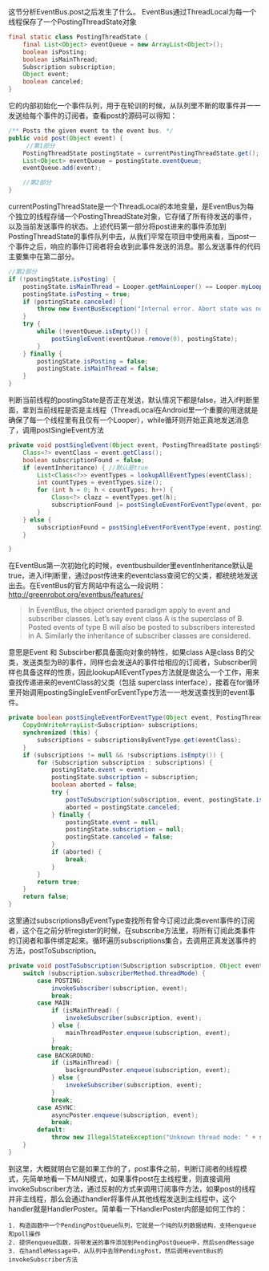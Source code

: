 这节分析EventBus.post之后发生了什么。
EventBus通过ThreadLocal为每一个线程保存了一个PostingThreadState对象
```java
final static class PostingThreadState {
    final List<Object> eventQueue = new ArrayList<Object>();
    boolean isPosting;
    boolean isMainThread;
    Subscription subscription;
    Object event;
    boolean canceled;
}

```
它的内部初始化一个事件队列，用于在轮训的时候，从队列里不断的取事件并一一发送给每个事件的订阅者。查看post的源码可以得知：
```java
/** Posts the given event to the event bus. */
public void post(Object event) {
     //第1部分
    PostingThreadState postingState = currentPostingThreadState.get();
    List<Object> eventQueue = postingState.eventQueue;
    eventQueue.add(event);

    //第2部分
}

```
currentPostingThreadState是一个ThreadLocal的本地变量，是EventBus为每个独立的线程存储一个PostingThreadState对象，它存储了所有待发送的事件，以及当前发送事件的状态。上述代码第一部分将post进来的事件添加到PostingThreadState的事件队列中去，从我们平常在项目中使用来看，当post一个事件之后，响应的事件订阅者将会收到此事件发送的消息。那么发送事件的代码主要集中在第二部分。
```java
//第2部分
if (!postingState.isPosting) {
    postingState.isMainThread = Looper.getMainLooper() == Looper.myLooper();
    postingState.isPosting = true;
    if (postingState.canceled) {
        throw new EventBusException("Internal error. Abort state was not reset");
    }
    try {
        while (!eventQueue.isEmpty()) {
            postSingleEvent(eventQueue.remove(0), postingState);
        }
    } finally {
        postingState.isPosting = false;
        postingState.isMainThread = false;
    }
}

```
判断当前线程的postingState是否正在发送，默认情况下都是false，进入if判断里面，拿到当前线程是否是主线程（ThreadLocal在Android里一个重要的用途就是确保了每一个线程里有且仅有一个Looper），while循环则开始正真地发送消息了，调用postSingleEvent方法
```java
private void postSingleEvent(Object event, PostingThreadState postingState) throws Error {
    Class<?> eventClass = event.getClass();
    boolean subscriptionFound = false;
    if (eventInheritance) { //默认是true
        List<Class<?>> eventTypes = lookupAllEventTypes(eventClass);
        int countTypes = eventTypes.size();
        for (int h = 0; h < countTypes; h++) {
            Class<?> clazz = eventTypes.get(h);
            subscriptionFound |= postSingleEventForEventType(event, postingState, clazz);
        }
    } else {
        subscriptionFound = postSingleEventForEventType(event, postingState, eventClass);
    }

}

```
在EventBus第一次初始化的时候，eventbusbuilder里eventInheritance默认是true，进入if判断里，通过post传进来的eventclass查阅它的父类，都统统地发送出去。在EventBus的官方网站中有这么一段说明：
http://greenrobot.org/eventbus/features/

> In EventBus, the object oriented paradigm apply to event and subscriber classes. Let’s say event class A is the superclass of B. Posted events of type B will also be posted to subscribers interested in A. Similarly the inheritance of subscriber classes are considered.

意思是Event 和 Subscirber都具备面向对象的特性，如果class A是class B的父类，发送类型为B的事件，同样也会发送A的事件给相应的订阅者，Subscriber同样也具备这样的性质，因此lookupAllEventTypes方法就是做这么一个工作，用来查找传递进来的eventClass的父类（包括 superclass interface），接着在for循环里开始调用postingSingleEventForEventType方法一一地发送查找到的event事件。

```java
private boolean postSingleEventForEventType(Object event, PostingThreadState postingState, Class<?> eventClass) {
    CopyOnWriteArrayList<Subscription> subscriptions;
    synchronized (this) {
        subscriptions = subscriptionsByEventType.get(eventClass);
    }
    if (subscriptions != null && !subscriptions.isEmpty()) {
        for (Subscription subscription : subscriptions) {
            postingState.event = event;
            postingState.subscription = subscription;
            boolean aborted = false;
            try {
                postToSubscription(subscription, event, postingState.isMainThread);
                aborted = postingState.canceled;
            } finally {
                postingState.event = null;
                postingState.subscription = null;
                postingState.canceled = false;
            }
            if (aborted) {
                break;
            }
        }
        return true;
    }
    return false;
}

```
这里通过subscriptionsByEventType查找所有曾今订阅过此类event事件的订阅者，这个在之前分析register的时候，在subscribe方法里，将所有订阅此类事件的订阅者和事件绑定起来。循环遍历subscriptions集合，去调用正真发送事件的方法，postToSubscription。
```java
private void postToSubscription(Subscription subscription, Object event, boolean isMainThread) {
    switch (subscription.subscriberMethod.threadMode) {
        case POSTING:
            invokeSubscriber(subscription, event);
            break;
        case MAIN:
            if (isMainThread) {
                invokeSubscriber(subscription, event);
            } else {
                mainThreadPoster.enqueue(subscription, event);
            }
            break;
        case BACKGROUND:
            if (isMainThread) {
                backgroundPoster.enqueue(subscription, event);
            } else {
                invokeSubscriber(subscription, event);
            }
            break;
        case ASYNC:
            asyncPoster.enqueue(subscription, event);
            break;
        default:
            throw new IllegalStateException("Unknown thread mode: " + subscription.subscriberMethod.threadMode);
    }
}

```
到这里，大概就明白它是如果工作的了，post事件之前，判断订阅者的线程模式，先简单地看一下MAIN模式，如果事件post在主线程里，则直接调用invokeSubscriber方法，通过反射的方式来调用订阅事件方法，如果post的线程并非主线程，那么会通过handler将事件从其他线程发送到主线程中，这个handler就是HandlerPoster。简单看一下HandlerPoster内部是如何工作的：

	1. 构造函数中一个PendingPostQueue队列，它就是一个纯的队列数据结构，支持enqueue和poll操作
	2. 提供enqueue函数，将带发送的事件添加到PendingPostQueue中，然后sendMessage
	3. 在handleMessage中，从队列中去除PendingPost，然后调用eventBus的invokeSubscriber方法

